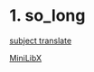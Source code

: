 # 1. so_long

[subject translate](./readme_child/subject_translate.md)

[MiniLibX](./readme_child/minilibx.md)
